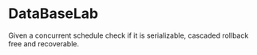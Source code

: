 # DataBaseLab
Given a concurrent schedule check if it is serializable, cascaded rollback free and recoverable.  
